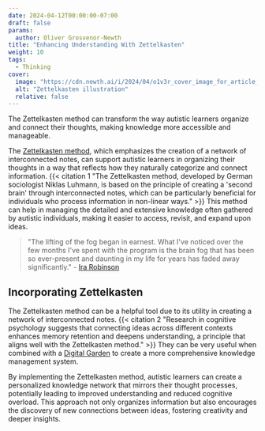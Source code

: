 ```yaml
---
date: 2024-04-12T00:00:00-07:00
draft: false
params:
  author: Oliver Grosvenor-Newth
title: "Enhancing Understanding With Zettelkasten"
weight: 10
tags: 
  - Thinking
cover:
  image: "https://cdn.newth.ai/i/2024/04/o1v3r_cover_image_for_article_Zettelkasten_handdrawn_pretty_5f569f31-9ab5-455d-bb89-f4d6c11f3e2b.png"
  alt: "Zettelkasten illustration"
  relative: false
---
```


The Zettelkasten method can transform the way autistic learners organize and connect their thoughts, making knowledge more accessible and manageable.

The [Zettelkasten method](https://zettelkasten.de/introduction/), which emphasizes the creation of a network of interconnected notes, can support autistic learners in organizing their thoughts in a way that reflects how they naturally categorize and connect information. {{< citation 1 "The Zettelkasten method, developed by German sociologist Niklas Luhmann, is based on the principle of creating a 'second brain' through interconnected notes, which can be particularly beneficial for individuals who process information in non-linear ways." >}} This method can help in managing the detailed and extensive knowledge often gathered by autistic individuals, making it easier to access, revisit, and expand upon ideas.

> "The lifting of the fog began in earnest. What I've noticed over the few months I've spent with the program is the brain fog that has been so ever-present and daunting in my life for years has faded away significantly." - [Ira Robinson](https://medium.com/@iragrobinson/my-journey-through-the-fog-part-2-zettelkasten-and-autism-1fb4cde2fe60)

## Incorporating Zettelkasten

The Zettelkasten method can be a helpful tool due to its utility in creating a network of interconnected notes. {{< citation 2 "Research in cognitive psychology suggests that connecting ideas across different contexts enhances memory retention and deepens understanding, a principle that aligns well with the Zettelkasten method." >}} They can be very useful when combined with a [Digital Garden](https://maggieappleton.com/garden-history) to create a more comprehensive knowledge management system.

By implementing the Zettelkasten method, autistic learners can create a personalized knowledge network that mirrors their thought processes, potentially leading to improved understanding and reduced cognitive overload. This approach not only organizes information but also encourages the discovery of new connections between ideas, fostering creativity and deeper insights.